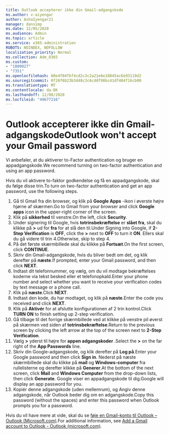 ```yaml
---
title: Outlook accepterer ikke din Gmail-adgangskode
ms.author: v-aiyengar
author: AshaIyengar21
manager: dansimp
ms.date: 12/05/2020
ms.audience: Admin
ms.topic: article
ms.service: o365-administration
ROBOTS: NOINDEX, NOFOLLOW
localization_priority: Normal
ms.collection: Adm_O365
ms.custom:
- "1800027"
- "7351"
ms.openlocfilehash: 60e4f04fbf4cd2c3c2a21e6e18845ac6e93119d2
ms.sourcegitcommit: 0f26f6b23b3d48c3c6cddf98bc41df484f16cb00
ms.translationtype: MT
ms.contentlocale: da-DK
ms.lasthandoff: 12/08/2020
ms.locfileid: "49677216"
---
```

# <a name="outlook-wont-accept-your-gmail-password"></a><span data-ttu-id="2b223-102">Outlook accepterer ikke din Gmail-adgangskode</span><span class="sxs-lookup"><span data-stu-id="2b223-102">Outlook won't accept your Gmail password</span></span>

<span data-ttu-id="2b223-103">Vi anbefaler, at du aktiverer to-Factor authentication og bruger en appadgangskode.</span><span class="sxs-lookup"><span data-stu-id="2b223-103">We recommend turning on two-factor authentication and using an app password.</span></span>

<span data-ttu-id="2b223-104">Hvis du vil aktivere to-faktor godkendelse og få en appadgangskode, skal du følge disse trin.</span><span class="sxs-lookup"><span data-stu-id="2b223-104">To turn on two-factor authentication and get an app password, use the following steps.</span></span>

1. <span data-ttu-id="2b223-105">Gå til Gmail fra din browser, og klik på **Google Apps** -ikon i øverste højre hjørne af skærmen.</span><span class="sxs-lookup"><span data-stu-id="2b223-105">Go to Gmail from your browser and click **Google apps** icon in the upper-right corner of the screen.</span></span>
1. <span data-ttu-id="2b223-106">Klik på **sikkerhed** til venstre.</span><span class="sxs-lookup"><span data-stu-id="2b223-106">On the left, click **Security**.</span></span>
1. <span data-ttu-id="2b223-107">Under signering til Google, hvis **totrinsbekræftelse** er **slået fra**, skal du klikke på **>** ud for **fra** for at slå den til.</span><span class="sxs-lookup"><span data-stu-id="2b223-107">Under Signing into Google, if **2-Step Verification** is **OFF**, click the **>** next to **OFF** to turn it **ON**.</span></span> <span data-ttu-id="2b223-108">Ellers skal du gå videre til trin 4.</span><span class="sxs-lookup"><span data-stu-id="2b223-108">Otherwise, skip to step 4.</span></span>
1. <span data-ttu-id="2b223-109">På det første skærmbillede skal du klikke på **Fortsæt**.</span><span class="sxs-lookup"><span data-stu-id="2b223-109">On the first screen, click **CONTINUE**.</span></span>
1. <span data-ttu-id="2b223-110">Skriv din Gmail-adgangskode, hvis du bliver bedt om det, og klik derefter på **næste**.</span><span class="sxs-lookup"><span data-stu-id="2b223-110">If prompted, enter your Gmail password, and then click **NEXT**.</span></span>
1. <span data-ttu-id="2b223-111">Indtast dit telefonnummer, og vælg, om du vil modtage bekræftelses koderne via tekst besked eller et telefonopkald.</span><span class="sxs-lookup"><span data-stu-id="2b223-111">Enter your phone number and select whether you want to receive your verification codes by text message or a phone call.</span></span>
1. <span data-ttu-id="2b223-112">Klik på **næste**.</span><span class="sxs-lookup"><span data-stu-id="2b223-112">Click **NEXT**.</span></span>
1. <span data-ttu-id="2b223-113">Indtast den kode, du har modtaget, og klik på **næste**.</span><span class="sxs-lookup"><span data-stu-id="2b223-113">Enter the code you received and click **NEXT**.</span></span>
1. <span data-ttu-id="2b223-114">Klik på **Aktivér** for at afslutte konfigurationen af 2 trin kontrol.</span><span class="sxs-lookup"><span data-stu-id="2b223-114">Click **TURN ON** to finish setting up 2-step verification.</span></span>
1. <span data-ttu-id="2b223-115">Gå tilbage til det forrige skærmbillede ved at klikke på venstre pil øverst på skærmen ved siden af **totrinsbekræftelse**.</span><span class="sxs-lookup"><span data-stu-id="2b223-115">Return to the previous screen by clicking the left arrow at the top of the screen next to **2-Step Verification**.</span></span>
1. <span data-ttu-id="2b223-116">Vælg **>** yderst til højre for **appen adgangskoder** .</span><span class="sxs-lookup"><span data-stu-id="2b223-116">Select the **>** on the far right of the **App Passwords** line.</span></span>
1. <span data-ttu-id="2b223-117">Skriv din Google-adgangskode, og klik derefter på **Log på**.</span><span class="sxs-lookup"><span data-stu-id="2b223-117">Enter your Google password and then click **Sign in**.</span></span> <span data-ttu-id="2b223-118">Nederst på næste skærmbillede skal du klikke på **mail** og **Windows-computer** fra rullelisterne og derefter klikke på **Generer**.</span><span class="sxs-lookup"><span data-stu-id="2b223-118">At the bottom of the next screen, click **Mail** and **Windows Computer** from the drop-down lists, then click **Generate**.</span></span>
<span data-ttu-id="2b223-119">Google viser en appadgangskode til dig.</span><span class="sxs-lookup"><span data-stu-id="2b223-119">Google will display an app password for you.</span></span> 
13. <span data-ttu-id="2b223-120">Kopiér denne adgangskode (uden mellemrum), og Angiv denne adgangskode, når Outlook beder dig om en adgangskode.</span><span class="sxs-lookup"><span data-stu-id="2b223-120">Copy this password (without the spaces) and enter this password when Outlook prompts you for a password.</span></span>

<span data-ttu-id="2b223-121">Hvis du vil have mere at vide, skal du se [føje en Gmail-konto til Outlook – Outlook (Microsoft.com)](https://support.microsoft.com/office/add-a-gmail-account-to-outlook-70191667-9c52-4581-990e-e30318c2c081).</span><span class="sxs-lookup"><span data-stu-id="2b223-121">For additional information, see [Add a Gmail account to Outlook - Outlook (microsoft.com)](https://support.microsoft.com/office/add-a-gmail-account-to-outlook-70191667-9c52-4581-990e-e30318c2c081).</span></span>
